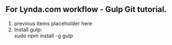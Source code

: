 ## For Lynda.com workflow - Gulp Git tutorial.
1.  previous items placeholder here
2.  Install gulp:  
     sudo npm install -g gulp